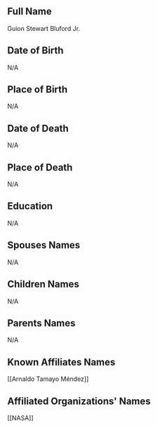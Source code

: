 ## Full Name
Guion Stewart Bluford Jr.

## Date of Birth
N/A

## Place of Birth
N/A

## Date of Death
N/A

## Place of Death
N/A

## Education
N/A

## Spouses Names
N/A

## Children Names
N/A

## Parents Names
N/A

## Known Affiliates Names
[[Arnaldo Tamayo Méndez]]

## Affiliated Organizations' Names
[[NASA]]
